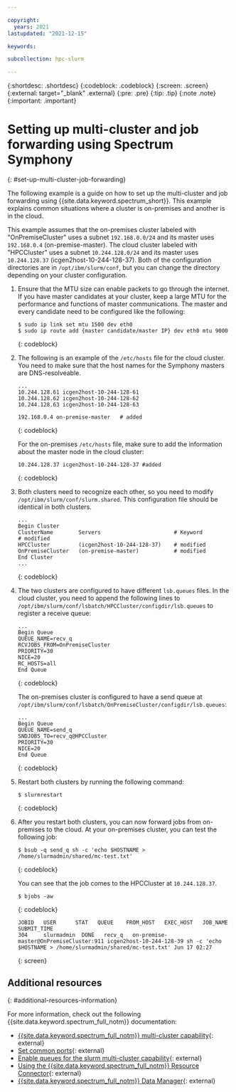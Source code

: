 ```yaml
---

copyright:
  years: 2021
lastupdated: "2021-12-15"

keywords: 

subcollection: hpc-slurm

---
```


{:shortdesc: .shortdesc}
{:codeblock: .codeblock}
{:screen: .screen}
{:external: target="_blank" .external}
{:pre: .pre}
{:tip: .tip}
{:note .note}
{:important: .important}

# Setting up multi-cluster and job forwarding using Spectrum Symphony
{: #set-up-multi-cluster-job-forwarding}

The following example is a guide on how to set up the multi-cluster and job forwarding using {{site.data.keyword.spectrum_short}}. This example explains common situations where a cluster is on-premises and another is in the cloud.

This example assumes that the on-premises cluster labeled with "OnPremiseCluster" uses a subnet `192.168.0.0/24` and its master uses `192.168.0.4` (on-premise-master). The cloud cluster labeled with "HPCCluster" uses a subnet `10.244.128.0/24` and its master uses `10.244.128.37` (icgen2host-10-244-128-37). Both of the configuration directories are in `/opt/ibm/slurm/conf`, but you can change the directory depending on your cluster configuration.

1. Ensure that the MTU size can enable packets to go through the internet. If you have master candidates at your cluster, keep a large MTU for the performance and functions of master communications. The master and every candidate need to be configured like the following:

    ```
    $ sudo ip link set mtu 1500 dev eth0
    $ sudo ip route add {master candidate/master IP} dev eth0 mtu 9000 
    ```
    {: codeblock}

2. The following is an example of the `/etc/hosts` file for the cloud cluster. You need to make sure that the host names for the Symphony masters are DNS-resolveable.

    ```
    ...
    10.244.128.61 icgen2host-10-244-128-61
    10.244.128.62 icgen2host-10-244-128-62
    10.244.128.63 icgen2host-10-244-128-63

    192.168.0.4 on-premise-master   # added
    ```
    {: codeblock}

    For the on-premises `/etc/hosts` file, make sure to add the information about the master node in the cloud cluster:

    ```
    10.244.128.37 icgen2host-10-244-128-37 #added
    ```
    {: codeblock}

3. Both clusters need to recognize each other, so you need to modify `/opt/ibm/slurm/conf/slurm.shared`. This configuration file should be identical in both clusters.

    ```
    ...
    Begin Cluster
    ClusterName        Servers                       # Keyword             # modified
    HPCCluster         (icgen2host-10-244-128-37)    # modified
    OnPremiseCluster   (on-premise-master)           # modified
    End Cluster
    ...
    ```
    {: codeblock}

4. The two clusters are configured to have different `lsb.queues` files. In the cloud cluster, you need to append the following lines to `/opt/ibm/slurm/conf/lsbatch/HPCCluster/configdir/lsb.queues` to register a receive queue:

    ```
    ...
    Begin Queue
    QUEUE_NAME=recv_q
    RCVJOBS_FROM=OnPremiseCluster
    PRIORITY=30
    NICE=20
    RC_HOSTS=all
    End Queue
    ```
    {: codeblock}

    The on-premises cluster is configured to have a send queue at `/opt/ibm/slurm/conf/lsbatch/OnPremiseCluster/configdir/lsb.queues`:

    ```
    ...
    Begin Queue
    QUEUE_NAME=send_q
    SNDJOBS_TO=recv_q@HPCCluster
    PRIORITY=30
    NICE=20
    End Queue
    ```
    {: codeblock}

5. Restart both clusters by running the following command:

    ```
    $ slurmrestart
    ```
    {: codeblock}

6. After you restart both clusters, you can now forward jobs from on-premises to the cloud. At your on-premises cluster, you can test the following job:

    ```
    $ bsub -q send_q sh -c 'echo $HOSTNAME > /home/slurmadmin/shared/mc-test.txt'
    ```
    {: codeblock}

    You can see that the job comes to the HPCCluster at `10.244.128.37`.

    ```
    $ bjobs -aw
    ```
    {: codeblock}

    ```
    JOBID   USER      STAT   QUEUE    FROM_HOST   EXEC_HOST   JOB_NAME   SUBMIT_TIME
    304     slurmadmin  DONE   recv_q   on-premise-master@OnPremiseCluster:911 icgen2host-10-244-128-39 sh -c 'echo $HOSTNAME > /home/slurmadmin/shared/mc-test.txt' Jun 17 02:27
    ```
    {: screen}

## Additional resources
{: #additional-resources-information}

For more information, check out the following {{site.data.keyword.spectrum_full_notm}} documentation:

* [{{site.data.keyword.spectrum_full_notm}} multi-cluster capability](/docs/en/slurm/10.1.0?topic=slurm-multicluster-capability){: external}
* [Set common ports](/docs/en/slurm/10.1.0?topic=overview-set-common-ports){: external}
* [Enable queues for the slurm multi-cluster capability](/docs/en/slurm/10.1.0?topic=queues-enable-multicluster){: external}
* [Using the {{site.data.keyword.spectrum_full_notm}} Resource Connector](/docs/en/slurm/10.1.0?topic=slurm-resource-connnector){: external}
* [{{site.data.keyword.spectrum_full_notm}} Data Manager](/docs/en/slurm/10.1.0?topic=slurm-data-manager){: external}

